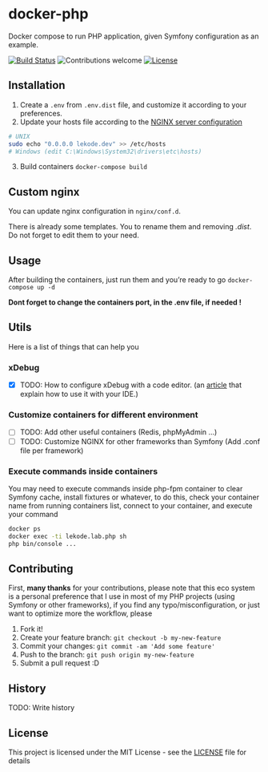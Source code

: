# docker-php
Docker compose to run PHP application, given Symfony configuration as an example.

[![Build Status](https://travis-ci.org/kariae/docker-php.svg?branch=master)](https://travis-ci.org/kariae/docker-php) ![Contributions welcome](https://img.shields.io/badge/contributions-welcome-brightgreen.svg)
[![License](https://img.shields.io/badge/license-MIT%20License-brightgreen.svg)](https://opensource.org/licenses/MIT)
## Installation
1. Create a `.env` from `.env.dist` file, and customize it according to your preferences.
2. Update your hosts file according to the [NGINX server configuration](https://github.com/kariae/docker-php/blob/master/nginx/conf.d/lekode.conf#L2)
```bash
# UNIX
sudo echo "0.0.0.0 lekode.dev" >> /etc/hosts
# Windows (edit C:\Windows\System32\drivers\etc\hosts)
```
3. Build containers
`docker-compose build`

## Custom nginx

You can update nginx configuration in `nginx/conf.d`.

There is already some templates. You to rename them and removing *.dist*. Do not forget
to edit them to your need.

## Usage

After building the containers, just run them and you’re ready to go
`docker-compose up -d`

**Dont forget to change the containers port, in the .env file, if needed !**

## Utils
Here is a list of things that can help you

### xDebug
- [x] TODO: How to configure xDebug with a code editor. (an [article](https://lekode.com/2017/12/18/debugging-your-php-application-inside-a-docker-environment-using-xdebug/) that explain how to use it with your IDE.)

### Customize containers for different environment
- [ ] TODO: Add other useful containers (Redis, phpMyAdmin …)
- [ ] TODO: Customize NGINX for other frameworks than Symfony (Add .conf file per framework)

### Execute commands inside containers
You may need to execute commands inside php-fpm container to clear Symfony cache, install fixtures or whatever, to do this, check your container name from running containers list, connect to your container, and execute your command
```bash
docker ps
docker exec -ti lekode.lab.php sh
php bin/console ...
```

## Contributing
First, **many thanks** for your contributions, please note that this eco system is a personal preference that I use in most of my PHP projects (using Symfony or other frameworks), if you find any typo/misconfiguration, or just want to optimize more the workflow, please
1. Fork it!
2. Create your feature branch: `git checkout -b my-new-feature`
3. Commit your changes: `git commit -am 'Add some feature'`
4. Push to the branch: `git push origin my-new-feature`
5. Submit a pull request :D

## History
TODO: Write history

## License
This project is licensed under the MIT License - see the [LICENSE](https://github.com/kariae/docker-php/blob/master/LICENSE) file for details
